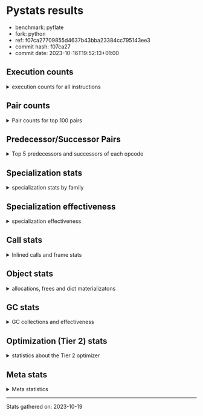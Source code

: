 
# Pystats results

- benchmark: pyflate
- fork: python
- ref: f07ca27709855d4637b43bba23384cc795143ee3
- commit hash: f07ca27
- commit date: 2023-10-16T19:52:13+01:00

## Execution counts

<details>
<summary> execution counts for all instructions </summary>

|Name | Count | Self | Cumulative | Miss ratio | 
|---|---:|---:|---:|---:|
| LOAD_FAST | 997,976,340 | 22.0% | 22.0% |  |
| LOAD_ATTR_INSTANCE_VALUE | 320,378,280 | 7.1% | 29.0% |  |
| LOAD_CONST | 320,088,600 | 7.1% | 36.1% |  |
| POP_JUMP_IF_FALSE | 295,274,340 | 6.5% | 42.6% |  |
| COMPARE_OP_INT | 241,876,560 | 5.3% | 47.9% |  |
| STORE_FAST | 225,396,480 | 5.0% | 52.9% |  |
| LOAD_FAST_LOAD_FAST | 218,228,700 | 4.8% | 57.7% |  |
| BINARY_OP | 145,463,300 | 3.2% | 60.9% |  |
| BINARY_OP_SUBTRACT_INT | 121,967,940 | 2.7% | 63.6% |  |
| JUMP_BACKWARD | 112,407,300 | 2.5% | 66.1% |  |
| SWAP | 112,375,380 | 2.5% | 68.6% |  |
| TO_BOOL_BOOL | 106,050,240 | 2.3% | 70.9% |  |
| BINARY_OP_ADD_INT | 104,915,460 | 2.3% | 73.2% |  |
| COPY | 103,479,120 | 2.3% | 75.5% |  |
| RESUME_CHECK | 95,983,980 | 2.1% | 77.6% | 0.0% |
| CALL_PY_EXACT_ARGS | 95,877,540 | 2.1% | 79.7% |  |
| LOAD_ATTR_METHOD_WITH_VALUES | 90,255,660 | 2.0% | 81.7% |  |
| RETURN_VALUE | 82,309,320 | 1.8% | 83.5% |  |
| BINARY_SUBSCR_LIST_INT | 68,517,420 | 1.5% | 85.0% |  |
| BINARY_SUBSCR | 58,030,840 | 1.3% | 86.3% |  |
| POP_JUMP_IF_TRUE | 57,245,280 | 1.3% | 87.6% |  |
| FOR_ITER_LIST | 53,177,280 | 1.2% | 88.7% |  |
| POP_TOP | 49,032,360 | 1.1% | 89.8% |  |
| LOAD_ATTR_METHOD_NO_DICT | 46,024,560 | 1.0% | 90.8% |  |
| CALL_LIST_APPEND | 46,008,660 | 1.0% | 91.8% |  |
| LOAD_GLOBAL_BUILTIN | 45,163,320 | 1.0% | 92.8% |  |
| CALL_LEN | 40,474,200 | 0.9% | 93.7% |  |
| STORE_SUBSCR_LIST_INT | 40,342,080 | 0.9% | 94.6% |  |
| STORE_ATTR_INSTANCE_VALUE | 35,343,900 | 0.8% | 95.4% |  |
| BINARY_SLICE | 35,338,380 | 0.8% | 96.2% |  |
| JUMP_FORWARD | 22,096,680 | 0.5% | 96.7% |  |
| FOR_ITER_RANGE | 20,896,980 | 0.5% | 97.1% |  |
| STORE_FAST_STORE_FAST | 20,293,020 | 0.4% | 97.6% |  |
| UNPACK_SEQUENCE_TWO_TUPLE | 20,240,400 | 0.4% | 98.0% |  |
| FOR_ITER | 20,191,480 | 0.4% | 98.5% |  |
| RETURN_CONST | 13,728,060 | 0.3% | 98.8% |  |
| UNARY_INVERT | 9,402,480 | 0.2% | 99.0% |  |
| GET_ITER | 9,004,020 | 0.2% | 99.2% |  |
| NOP | 8,905,080 | 0.2% | 99.4% |  |
| LOAD_GLOBAL_MODULE | 5,700,040 | 0.1% | 99.5% |  |
| STORE_SLICE | 5,568,180 | 0.1% | 99.6% |  |
| CALL_BUILTIN_O | 4,566,480 | 0.1% | 99.7% |  |
| LOAD_ATTR | 4,056,100 | 0.1% | 99.8% |  |
| TO_BOOL | 4,054,740 | 0.1% | 99.9% |  |
| CALL_METHOD_DESCRIPTOR_FAST | 4,053,780 | 0.1% | 100.0% |  |
| TO_BOOL_INT | 538,860 | 0.0% | 100.0% |  |
| CALL_BUILTIN_CLASS | 121,860 | 0.0% | 100.0% |  |
| BUILD_LIST | 69,480 | 0.0% | 100.0% |  |
| EXIT_INIT_CHECK | 53,400 | 0.0% | 100.0% |  |
| CALL_ALLOC_AND_ENTER_INIT | 53,400 | 0.0% | 100.0% |  |
| BUILD_TUPLE | 53,280 | 0.0% | 100.0% |  |
| INTERPRETER_EXIT | 52,920 | 0.0% | 100.0% |  |
| BINARY_OP_MULTIPLY_INT | 33,720 | 0.0% | 100.0% |  |
| CALL_BUILTIN_FAST | 24,060 | 0.0% | 100.0% |  |
| CALL | 17,100 | 0.0% | 100.0% |  |
| LIST_APPEND | 8,700 | 0.0% | 100.0% |  |
| LOAD_GLOBAL | 720 | 0.0% | 100.0% |  |
| COMPARE_OP | 420 | 0.0% | 100.0% |  |
| PUSH_NULL | 360 | 0.0% | 100.0% |  |
| CALL_KW | 360 | 0.0% | 100.0% |  |
| CALL_BUILTIN_FAST_WITH_KEYWORDS | 240 | 0.0% | 100.0% |  |
| LOAD_ATTR_MODULE | 220 | 0.0% | 100.0% |  |
| LOAD_DEREF | 180 | 0.0% | 100.0% |  |
| STORE_ATTR | 160 | 0.0% | 100.0% |  |
| LOAD_FAST_AND_CLEAR | 120 | 0.0% | 100.0% |  |
| CALL_METHOD_DESCRIPTOR_O | 120 | 0.0% | 100.0% |  |
| CALL_METHOD_DESCRIPTOR_NOARGS | 120 | 0.0% | 100.0% |  |
| CALL_ISINSTANCE | 120 | 0.0% | 100.0% |  |
| CALL_FUNCTION_EX | 120 | 0.0% | 100.0% |  |
| LOAD_FAST_CHECK | 60 | 0.0% | 100.0% |  |
| LIST_EXTEND | 60 | 0.0% | 100.0% |  |
| COPY_FREE_VARS | 60 | 0.0% | 100.0% |  |
| COMPARE_OP_STR | 60 | 0.0% | 100.0% |  |
| CALL_INTRINSIC_1 | 60 | 0.0% | 100.0% |  |
| BINARY_OP_SUBTRACT_FLOAT | 60 | 0.0% | 100.0% |  |


</details>

## Pair counts

<details>
<summary> Pair counts for top 100 pairs </summary>

|Pair | Count | Self | Cumulative | 
|---|---:|---:|---:|
| POP_JUMP_IF_FALSE LOAD_FAST | 238,200,360 | 5.2% | 5.2% |
| LOAD_FAST LOAD_ATTR_INSTANCE_VALUE | 202,437,800 | 4.5% | 9.7% |
| COMPARE_OP_INT POP_JUMP_IF_FALSE | 188,700,360 | 4.2% | 13.9% |
| LOAD_ATTR_INSTANCE_VALUE LOAD_FAST | 139,946,220 | 3.1% | 16.9% |
| STORE_FAST LOAD_FAST | 121,309,440 | 2.7% | 19.6% |
| LOAD_FAST LOAD_CONST | 114,541,080 | 2.5% | 22.1% |
| LOAD_FAST TO_BOOL_BOOL | 106,050,120 | 2.3% | 24.5% |
| TO_BOOL_BOOL POP_JUMP_IF_FALSE | 106,034,880 | 2.3% | 26.8% |
| CALL_PY_EXACT_ARGS RESUME_CHECK | 95,877,540 | 2.1% | 28.9% |
| LOAD_CONST BINARY_OP_ADD_INT | 93,302,020 | 2.1% | 31.0% |
| LOAD_FAST LOAD_ATTR_METHOD_WITH_VALUES | 90,221,720 | 2.0% | 33.0% |
| LOAD_ATTR_INSTANCE_VALUE COMPARE_OP_INT | 83,021,760 | 1.8% | 34.8% |
| LOAD_FAST_LOAD_FAST LOAD_ATTR_INSTANCE_VALUE | 82,920,540 | 1.8% | 36.6% |
| LOAD_CONST BINARY_OP_SUBTRACT_INT | 82,628,520 | 1.8% | 38.5% |
| LOAD_ATTR_METHOD_WITH_VALUES LOAD_FAST | 81,641,220 | 1.8% | 40.2% |
| STORE_FAST LOAD_FAST_LOAD_FAST | 76,118,460 | 1.7% | 41.9% |
| LOAD_FAST COMPARE_OP_INT | 61,175,580 | 1.3% | 43.3% |
| LOAD_FAST LOAD_FAST | 54,528,840 | 1.2% | 44.5% |
| LOAD_CONST LOAD_FAST | 53,977,380 | 1.2% | 45.7% |
| COMPARE_OP_INT POP_JUMP_IF_TRUE | 53,176,200 | 1.2% | 46.8% |
| FOR_ITER_LIST STORE_FAST | 53,123,580 | 1.2% | 48.0% |
| RESUME_CHECK LOAD_CONST | 48,250,920 | 1.1% | 49.1% |
| LOAD_FAST BINARY_OP | 46,166,300 | 1.0% | 50.1% |
| LOAD_FAST LOAD_ATTR_METHOD_NO_DICT | 46,024,380 | 1.0% | 51.1% |
| LOAD_GLOBAL_BUILTIN LOAD_FAST | 45,094,800 | 1.0% | 52.1% |
| JUMP_BACKWARD FOR_ITER_LIST | 44,279,880 | 1.0% | 53.1% |
| POP_JUMP_IF_TRUE JUMP_BACKWARD | 44,228,640 | 1.0% | 54.0% |
| LOAD_FAST CALL_PY_EXACT_ARGS | 43,352,780 | 1.0% | 55.0% |
| LOAD_FAST CALL_LEN | 40,474,120 | 0.9% | 55.9% |
| LOAD_FAST_LOAD_FAST BINARY_SUBSCR_LIST_INT | 40,342,080 | 0.9% | 56.8% |
| LOAD_FAST BINARY_OP_SUBTRACT_INT | 39,305,640 | 0.9% | 57.6% |
| BINARY_OP_SUBTRACT_INT RETURN_VALUE | 39,301,020 | 0.9% | 58.5% |
| BINARY_OP LOAD_CONST | 39,301,020 | 0.9% | 59.4% |
| LOAD_FAST LOAD_GLOBAL_BUILTIN | 36,434,400 | 0.8% | 60.2% |
| BINARY_OP LOAD_FAST | 36,106,440 | 0.8% | 61.0% |
| RESUME_CHECK LOAD_FAST_LOAD_FAST | 35,519,640 | 0.8% | 61.8% |
| SWAP STORE_ATTR_INSTANCE_VALUE | 35,019,840 | 0.8% | 62.5% |
| LOAD_FAST COPY | 35,019,840 | 0.8% | 63.3% |
| COPY LOAD_ATTR_INSTANCE_VALUE | 35,019,840 | 0.8% | 64.1% |
| RETURN_VALUE STORE_FAST | 33,448,680 | 0.7% | 64.8% |
| BINARY_OP_ADD_INT SWAP | 32,332,200 | 0.7% | 65.5% |
| STORE_ATTR_INSTANCE_VALUE LOAD_FAST | 30,967,380 | 0.7% | 66.2% |
| BINARY_OP_SUBTRACT_INT BINARY_OP | 29,956,080 | 0.7% | 66.9% |
| RETURN_VALUE BINARY_OP | 29,898,540 | 0.7% | 67.5% |
| LOAD_ATTR_INSTANCE_VALUE CALL_PY_EXACT_ARGS | 29,392,320 | 0.6% | 68.2% |
| SWAP COPY | 28,117,080 | 0.6% | 68.8% |
| COPY COMPARE_OP_INT | 28,117,040 | 0.6% | 69.4% |
| LOAD_CONST COMPARE_OP_INT | 26,989,000 | 0.6% | 70.0% |
| LOAD_ATTR_METHOD_NO_DICT LOAD_FAST | 25,784,820 | 0.6% | 70.6% |
| BINARY_SUBSCR_LIST_INT STORE_FAST | 25,739,220 | 0.6% | 71.1% |
| BINARY_OP_ADD_INT BINARY_SLICE | 24,201,660 | 0.5% | 71.7% |
| LOAD_FAST_LOAD_FAST LOAD_CONST | 23,689,140 | 0.5% | 72.2% |
| JUMP_BACKWARD LOAD_FAST | 23,623,080 | 0.5% | 72.7% |
| BINARY_OP_SUBTRACT_INT COMPARE_OP_INT | 23,511,240 | 0.5% | 73.2% |
| POP_TOP LOAD_FAST | 22,570,560 | 0.5% | 73.7% |
| LOAD_CONST STORE_FAST | 22,415,160 | 0.5% | 74.2% |
| JUMP_FORWARD LOAD_FAST | 22,096,440 | 0.5% | 74.7% |
| BINARY_OP_ADD_INT STORE_FAST | 22,063,740 | 0.5% | 75.2% |
| JUMP_BACKWARD FOR_ITER_RANGE | 20,790,480 | 0.5% | 75.7% |
| FOR_ITER_RANGE STORE_FAST | 20,790,480 | 0.5% | 76.1% |
| LOAD_ATTR_INSTANCE_VALUE STORE_FAST | 20,500,680 | 0.5% | 76.6% |
| BINARY_OP RETURN_VALUE | 20,496,120 | 0.5% | 77.0% |
| CALL_LIST_APPEND JUMP_BACKWARD | 20,417,640 | 0.4% | 77.5% |
| UNPACK_SEQUENCE_TWO_TUPLE STORE_FAST_STORE_FAST | 20,240,040 | 0.4% | 77.9% |
| JUMP_BACKWARD FOR_ITER | 20,186,400 | 0.4% | 78.4% |
| FOR_ITER UNPACK_SEQUENCE_TWO_TUPLE | 20,186,400 | 0.4% | 78.8% |
| SWAP SWAP | 20,171,040 | 0.4% | 79.2% |
| SWAP STORE_SUBSCR_LIST_INT | 20,171,040 | 0.4% | 79.7% |
| STORE_SUBSCR_LIST_INT LOAD_FAST_LOAD_FAST | 20,171,040 | 0.4% | 80.1% |
| STORE_SUBSCR_LIST_INT JUMP_BACKWARD | 20,171,040 | 0.4% | 80.6% |
| STORE_FAST_STORE_FAST LOAD_FAST_LOAD_FAST | 20,171,040 | 0.4% | 81.0% |
| LOAD_FAST_LOAD_FAST LOAD_FAST_LOAD_FAST | 20,171,040 | 0.4% | 81.5% |
| LOAD_FAST_LOAD_FAST COPY | 20,171,040 | 0.4% | 81.9% |
| LOAD_FAST_LOAD_FAST BINARY_SUBSCR | 20,171,040 | 0.4% | 82.4% |
| LOAD_ATTR_METHOD_NO_DICT LOAD_FAST_LOAD_FAST | 20,171,040 | 0.4% | 82.8% |
| COPY COPY | 20,171,040 | 0.4% | 83.2% |
| COPY BINARY_SUBSCR_LIST_INT | 20,171,040 | 0.4% | 83.7% |
| BINARY_SUBSCR_LIST_INT STORE_SUBSCR_LIST_INT | 20,171,040 | 0.4% | 84.1% |
| BINARY_SUBSCR_LIST_INT LOAD_CONST | 20,171,040 | 0.4% | 84.6% |
| BINARY_SUBSCR CALL_LIST_APPEND | 20,171,040 | 0.4% | 85.0% |
| BINARY_OP_ADD_INT BINARY_SUBSCR | 19,724,640 | 0.4% | 85.5% |
| BINARY_SUBSCR SWAP | 19,167,780 | 0.4% | 85.9% |
| CALL_LEN COMPARE_OP_INT | 18,298,960 | 0.4% | 86.3% |
| POP_JUMP_IF_FALSE JUMP_BACKWARD | 18,254,280 | 0.4% | 86.7% |
| STORE_FAST LOAD_CONST | 18,130,560 | 0.4% | 87.1% |
| LOAD_FAST LOAD_FAST_LOAD_FAST | 18,120,960 | 0.4% | 87.5% |
| LOAD_FAST BINARY_SUBSCR | 18,120,960 | 0.4% | 87.9% |
| CALL_LIST_APPEND LOAD_FAST | 18,120,960 | 0.4% | 88.3% |
| CALL_LEN LOAD_CONST | 18,120,960 | 0.4% | 88.7% |
| BINARY_SUBSCR LOAD_FAST | 18,120,960 | 0.4% | 89.1% |
| BINARY_SLICE CALL_LIST_APPEND | 17,608,440 | 0.4% | 89.5% |
| POP_TOP JUMP_FORWARD | 17,564,580 | 0.4% | 89.9% |
| POP_JUMP_IF_FALSE POP_TOP | 17,564,100 | 0.4% | 90.2% |
| BINARY_OP STORE_FAST | 14,328,960 | 0.3% | 90.6% |
| RETURN_CONST POP_TOP | 13,674,660 | 0.3% | 90.9% |
| LOAD_FAST RETURN_VALUE | 13,509,420 | 0.3% | 91.2% |
| BINARY_OP SWAP | 13,456,200 | 0.3% | 91.5% |
| LOAD_CONST CALL_PY_EXACT_ARGS | 13,455,980 | 0.3% | 91.8% |
| POP_JUMP_IF_TRUE LOAD_FAST | 13,007,520 | 0.3% | 92.0% |
| RESUME_CHECK LOAD_FAST | 12,212,220 | 0.3% | 92.3% |


</details>

## Predecessor/Successor Pairs

<details>
<summary> Top 5 predecessors and successors of each opcode </summary>

### BINARY_SLICE

<details>
<summary> Successors and predecessors for BINARY_SLICE </summary>

|Predecessors | Count | Percentage | 
|---|---:|---:|
| BINARY_OP_ADD_INT | 24,201,660 | 68.5% |
| LOAD_CONST | 5,568,540 | 15.8% |
| LOAD_FAST | 5,568,180 | 15.8% |

|Successors | Count | Percentage | 
|---|---:|---:|
| CALL_LIST_APPEND | 17,608,440 | 49.8% |
| BINARY_OP | 11,136,360 | 31.5% |
| LOAD_FAST | 5,568,180 | 15.8% |
| LOAD_GLOBAL_BUILTIN | 512,520 | 1.5% |
| CALL_BUILTIN_O | 512,520 | 1.5% |


</details>

### STORE_SLICE

<details>
<summary> Successors and predecessors for STORE_SLICE </summary>

|Predecessors | Count | Percentage | 
|---|---:|---:|
| LOAD_CONST | 5,568,180 | 100.0% |

|Successors | Count | Percentage | 
|---|---:|---:|
| RETURN_CONST | 5,568,180 | 100.0% |


</details>

### CACHE

<details>
<summary> Successors and predecessors for CACHE </summary>

|Predecessors | Count | Percentage | 
|---|---:|---:|

|Successors | Count | Percentage | 
|---|---:|---:|
| RESUME_CHECK | 52,920 | 100.0% |


</details>

### BINARY_SUBSCR

<details>
<summary> Successors and predecessors for BINARY_SUBSCR </summary>

|Predecessors | Count | Percentage | 
|---|---:|---:|
| LOAD_FAST_LOAD_FAST | 20,171,040 | 34.8% |
| BINARY_OP_ADD_INT | 19,724,640 | 34.0% |
| LOAD_FAST | 18,120,960 | 31.2% |
| BINARY_SUBSCR | 14,200 | 0.0% |

|Successors | Count | Percentage | 
|---|---:|---:|
| CALL_LIST_APPEND | 20,171,040 | 34.8% |
| SWAP | 19,167,780 | 33.0% |
| LOAD_FAST | 18,120,960 | 31.2% |
| COMPARE_OP_INT | 556,860 | 1.0% |
| BINARY_SUBSCR | 14,200 | 0.0% |


</details>

### EXIT_INIT_CHECK

<details>
<summary> Successors and predecessors for EXIT_INIT_CHECK </summary>

|Predecessors | Count | Percentage | 
|---|---:|---:|
| RETURN_CONST | 53,400 | 100.0% |

|Successors | Count | Percentage | 
|---|---:|---:|
| RETURN_VALUE | 53,400 | 100.0% |


</details>

### GET_ITER

<details>
<summary> Successors and predecessors for GET_ITER </summary>

|Predecessors | Count | Percentage | 
|---|---:|---:|
| LOAD_ATTR_INSTANCE_VALUE | 8,896,980 | 98.8% |
| CALL_BUILTIN_CLASS | 106,560 | 1.2% |
| BINARY_SLICE | 360 | 0.0% |
| LOAD_FAST | 120 | 0.0% |

|Successors | Count | Percentage | 
|---|---:|---:|
| FOR_ITER_LIST | 8,897,400 | 98.8% |
| FOR_ITER_RANGE | 106,500 | 1.2% |
| LOAD_FAST_AND_CLEAR | 60 | 0.0% |
| FOR_ITER | 60 | 0.0% |


</details>

### INTERPRETER_EXIT

<details>
<summary> Successors and predecessors for INTERPRETER_EXIT </summary>

|Predecessors | Count | Percentage | 
|---|---:|---:|
| RETURN_VALUE | 52,920 | 100.0% |

|Successors | Count | Percentage | 
|---|---:|---:|


</details>

### NOP

<details>
<summary> Successors and predecessors for NOP </summary>

|Predecessors | Count | Percentage | 
|---|---:|---:|
| CALL_LIST_APPEND | 5,390,220 | 60.5% |
| JUMP_BACKWARD | 3,505,980 | 39.4% |
| POP_JUMP_IF_FALSE | 8,700 | 0.1% |
| STORE_FAST | 120 | 0.0% |
| POP_TOP | 60 | 0.0% |

|Successors | Count | Percentage | 
|---|---:|---:|
| JUMP_BACKWARD | 5,390,220 | 60.5% |
| LOAD_FAST | 3,514,800 | 39.5% |
| LOAD_DEREF | 60 | 0.0% |


</details>

### POP_TOP

<details>
<summary> Successors and predecessors for POP_TOP </summary>

|Predecessors | Count | Percentage | 
|---|---:|---:|
| POP_JUMP_IF_FALSE | 17,564,100 | 35.8% |
| RETURN_CONST | 13,674,660 | 27.9% |
| RETURN_VALUE | 8,896,440 | 18.1% |
| SWAP | 8,896,260 | 18.1% |
| POP_JUMP_IF_TRUE | 360 | 0.0% |

|Successors | Count | Percentage | 
|---|---:|---:|
| LOAD_FAST | 22,570,560 | 46.0% |
| JUMP_FORWARD | 17,564,580 | 35.8% |
| RETURN_VALUE | 8,896,260 | 18.1% |
| RETURN_CONST | 420 | 0.0% |
| LOAD_FAST_LOAD_FAST | 360 | 0.0% |


</details>

### PUSH_NULL

<details>
<summary> Successors and predecessors for PUSH_NULL </summary>

|Predecessors | Count | Percentage | 
|---|---:|---:|
| LOAD_ATTR_MODULE | 220 | 61.1% |
| LOAD_DEREF | 120 | 33.3% |
| LOAD_ATTR | 20 | 5.6% |

|Successors | Count | Percentage | 
|---|---:|---:|
| CALL | 180 | 50.0% |
| LOAD_FAST | 120 | 33.3% |
| LOAD_FAST_CHECK | 60 | 16.7% |


</details>

### RETURN_VALUE

<details>
<summary> Successors and predecessors for RETURN_VALUE </summary>

|Predecessors | Count | Percentage | 
|---|---:|---:|
| BINARY_OP_SUBTRACT_INT | 39,301,020 | 47.7% |
| BINARY_OP | 20,496,120 | 24.9% |
| LOAD_FAST | 13,509,420 | 16.4% |
| POP_TOP | 8,896,260 | 10.8% |
| EXIT_INIT_CHECK | 53,400 | 0.1% |

|Successors | Count | Percentage | 
|---|---:|---:|
| STORE_FAST | 33,448,680 | 40.6% |
| BINARY_OP | 29,898,540 | 36.3% |
| LOAD_FAST | 9,455,400 | 11.5% |
| POP_TOP | 8,896,440 | 10.8% |
| TO_BOOL_INT | 470,460 | 0.6% |


</details>

### TO_BOOL

<details>
<summary> Successors and predecessors for TO_BOOL </summary>

|Predecessors | Count | Percentage | 
|---|---:|---:|
| LOAD_FAST | 4,053,740 | 100.0% |
| TO_BOOL | 980 | 0.0% |
| CALL_LEN | 20 | 0.0% |

|Successors | Count | Percentage | 
|---|---:|---:|
| POP_JUMP_IF_TRUE | 4,053,720 | 100.0% |
| TO_BOOL | 980 | 0.0% |
| TO_BOOL_INT | 40 | 0.0% |


</details>

### UNARY_INVERT

<details>
<summary> Successors and predecessors for UNARY_INVERT </summary>

|Predecessors | Count | Percentage | 
|---|---:|---:|
| BINARY_OP | 9,402,480 | 100.0% |

|Successors | Count | Percentage | 
|---|---:|---:|
| BINARY_OP | 9,402,480 | 100.0% |


</details>

### BINARY_OP

<details>
<summary> Successors and predecessors for BINARY_OP </summary>

|Predecessors | Count | Percentage | 
|---|---:|---:|
| LOAD_FAST | 46,166,300 | 31.7% |
| BINARY_OP_SUBTRACT_INT | 29,956,080 | 20.6% |
| RETURN_VALUE | 29,898,540 | 20.6% |
| BINARY_SLICE | 11,136,360 | 7.7% |
| UNARY_INVERT | 9,402,480 | 6.5% |

|Successors | Count | Percentage | 
|---|---:|---:|
| LOAD_CONST | 39,301,020 | 27.0% |
| LOAD_FAST | 36,106,440 | 24.8% |
| RETURN_VALUE | 20,496,120 | 14.1% |
| STORE_FAST | 14,328,960 | 9.9% |
| SWAP | 13,456,200 | 9.3% |


</details>

### BUILD_LIST

<details>
<summary> Successors and predecessors for BUILD_LIST </summary>

|Predecessors | Count | Percentage | 
|---|---:|---:|
| LOAD_FAST_LOAD_FAST | 53,280 | 76.7% |
| CALL_BUILTIN_CLASS | 14,400 | 20.7% |
| STORE_FAST | 540 | 0.8% |
| RESUME_CHECK | 480 | 0.7% |
| BUILD_TUPLE | 360 | 0.5% |

|Successors | Count | Percentage | 
|---|---:|---:|
| BINARY_OP | 68,040 | 97.9% |
| STORE_FAST | 1,200 | 1.7% |
| SWAP | 60 | 0.1% |
| LOAD_DEREF | 60 | 0.1% |
| LOAD_CONST | 60 | 0.1% |


</details>

### BUILD_TUPLE

<details>
<summary> Successors and predecessors for BUILD_TUPLE </summary>

|Predecessors | Count | Percentage | 
|---|---:|---:|
| LOAD_ATTR_INSTANCE_VALUE | 52,920 | 99.3% |
| LOAD_CONST | 360 | 0.7% |

|Successors | Count | Percentage | 
|---|---:|---:|
| RETURN_VALUE | 52,920 | 99.3% |
| BUILD_LIST | 360 | 0.7% |


</details>

### CALL

<details>
<summary> Successors and predecessors for CALL </summary>

|Predecessors | Count | Percentage | 
|---|---:|---:|
| CALL_BUILTIN_FAST | 15,360 | 89.8% |
| LOAD_FAST | 840 | 4.9% |
| LOAD_CONST | 300 | 1.8% |
| PUSH_NULL | 180 | 1.1% |
| CALL | 160 | 0.9% |

|Successors | Count | Percentage | 
|---|---:|---:|
| CALL_LIST_APPEND | 15,360 | 89.8% |
| CALL_BUILTIN_CLASS | 540 | 3.2% |
| CALL_PY_EXACT_ARGS | 360 | 2.1% |
| CALL | 160 | 0.9% |
| STORE_FAST | 120 | 0.7% |


</details>

### CALL_FUNCTION_EX

<details>
<summary> Successors and predecessors for CALL_FUNCTION_EX </summary>

|Predecessors | Count | Percentage | 
|---|---:|---:|
| LOAD_FAST | 60 | 50.0% |
| CALL_INTRINSIC_1 | 60 | 50.0% |

|Successors | Count | Percentage | 
|---|---:|---:|
| RESUME_CHECK | 60 | 50.0% |
| COPY_FREE_VARS | 60 | 50.0% |


</details>

### CALL_INTRINSIC_1

<details>
<summary> Successors and predecessors for CALL_INTRINSIC_1 </summary>

|Predecessors | Count | Percentage | 
|---|---:|---:|
| LIST_EXTEND | 60 | 100.0% |

|Successors | Count | Percentage | 
|---|---:|---:|
| CALL_FUNCTION_EX | 60 | 100.0% |


</details>

### CALL_KW

<details>
<summary> Successors and predecessors for CALL_KW </summary>

|Predecessors | Count | Percentage | 
|---|---:|---:|
| LOAD_CONST | 360 | 100.0% |

|Successors | Count | Percentage | 
|---|---:|---:|
| POP_TOP | 360 | 100.0% |


</details>

### COMPARE_OP

<details>
<summary> Successors and predecessors for COMPARE_OP </summary>

|Predecessors | Count | Percentage | 
|---|---:|---:|
| LOAD_CONST | 280 | 66.7% |
| COPY | 40 | 9.5% |
| COMPARE_OP | 40 | 9.5% |
| CALL_BUILTIN_O | 40 | 9.5% |
| CALL_LEN | 20 | 4.8% |

|Successors | Count | Percentage | 
|---|---:|---:|
| POP_JUMP_IF_FALSE | 180 | 42.9% |
| COMPARE_OP_INT | 180 | 42.9% |
| COMPARE_OP | 40 | 9.5% |
| COMPARE_OP_STR | 20 | 4.8% |


</details>

### COPY

<details>
<summary> Successors and predecessors for COPY </summary>

|Predecessors | Count | Percentage | 
|---|---:|---:|
| LOAD_FAST | 35,019,840 | 33.8% |
| SWAP | 28,117,080 | 27.2% |
| LOAD_FAST_LOAD_FAST | 20,171,040 | 19.5% |
| COPY | 20,171,040 | 19.5% |
| RETURN_VALUE | 60 | 0.0% |

|Successors | Count | Percentage | 
|---|---:|---:|
| LOAD_ATTR_INSTANCE_VALUE | 35,019,840 | 33.8% |
| COMPARE_OP_INT | 28,117,040 | 27.2% |
| COPY | 20,171,040 | 19.5% |
| BINARY_SUBSCR_LIST_INT | 20,171,040 | 19.5% |
| STORE_FAST_STORE_FAST | 60 | 0.0% |


</details>

### COPY_FREE_VARS

<details>
<summary> Successors and predecessors for COPY_FREE_VARS </summary>

|Predecessors | Count | Percentage | 
|---|---:|---:|
| CALL_FUNCTION_EX | 60 | 100.0% |

|Successors | Count | Percentage | 
|---|---:|---:|
| RESUME_CHECK | 60 | 100.0% |


</details>

### FOR_ITER

<details>
<summary> Successors and predecessors for FOR_ITER </summary>

|Predecessors | Count | Percentage | 
|---|---:|---:|
| JUMP_BACKWARD | 20,186,400 | 100.0% |
| FOR_ITER | 4,960 | 0.0% |
| SWAP | 60 | 0.0% |
| GET_ITER | 60 | 0.0% |

|Successors | Count | Percentage | 
|---|---:|---:|
| UNPACK_SEQUENCE_TWO_TUPLE | 20,186,400 | 100.0% |
| FOR_ITER | 4,960 | 0.0% |
| STORE_FAST | 60 | 0.0% |
| LOAD_FAST | 60 | 0.0% |


</details>

### JUMP_BACKWARD

<details>
<summary> Successors and predecessors for JUMP_BACKWARD </summary>

|Predecessors | Count | Percentage | 
|---|---:|---:|
| POP_JUMP_IF_TRUE | 44,228,640 | 39.3% |
| CALL_LIST_APPEND | 20,417,640 | 18.2% |
| STORE_SUBSCR_LIST_INT | 20,171,040 | 17.9% |
| POP_JUMP_IF_FALSE | 18,254,280 | 16.2% |
| NOP | 5,390,220 | 4.8% |

|Successors | Count | Percentage | 
|---|---:|---:|
| FOR_ITER_LIST | 44,279,880 | 39.4% |
| LOAD_FAST | 23,623,080 | 21.0% |
| FOR_ITER_RANGE | 20,790,480 | 18.5% |
| FOR_ITER | 20,186,400 | 18.0% |
| NOP | 3,505,980 | 3.1% |


</details>

### JUMP_FORWARD

<details>
<summary> Successors and predecessors for JUMP_FORWARD </summary>

|Predecessors | Count | Percentage | 
|---|---:|---:|
| POP_TOP | 17,564,580 | 79.5% |
| POP_JUMP_IF_FALSE | 4,019,520 | 18.2% |
| STORE_FAST | 512,580 | 2.3% |

|Successors | Count | Percentage | 
|---|---:|---:|
| LOAD_FAST | 22,096,440 | 100.0% |
| LOAD_CONST | 60 | 0.0% |
| JUMP_BACKWARD | 60 | 0.0% |
| BUILD_LIST | 60 | 0.0% |
| LOAD_GLOBAL_MODULE | 40 | 0.0% |


</details>

### LIST_APPEND

<details>
<summary> Successors and predecessors for LIST_APPEND </summary>

|Predecessors | Count | Percentage | 
|---|---:|---:|
| CALL_BUILTIN_FAST | 8,700 | 100.0% |

|Successors | Count | Percentage | 
|---|---:|---:|
| JUMP_BACKWARD | 8,700 | 100.0% |


</details>

### LIST_EXTEND

<details>
<summary> Successors and predecessors for LIST_EXTEND </summary>

|Predecessors | Count | Percentage | 
|---|---:|---:|
| LOAD_DEREF | 60 | 100.0% |

|Successors | Count | Percentage | 
|---|---:|---:|
| CALL_INTRINSIC_1 | 60 | 100.0% |


</details>

### LOAD_ATTR

<details>
<summary> Successors and predecessors for LOAD_ATTR </summary>

|Predecessors | Count | Percentage | 
|---|---:|---:|
| LOAD_ATTR_INSTANCE_VALUE | 4,053,720 | 99.9% |
| LOAD_ATTR | 1,060 | 0.0% |
| LOAD_GLOBAL_MODULE | 800 | 0.0% |
| LOAD_FAST | 440 | 0.0% |
| LOAD_CONST | 40 | 0.0% |

|Successors | Count | Percentage | 
|---|---:|---:|
| LOAD_FAST | 4,053,720 | 99.9% |
| LOAD_ATTR | 1,060 | 0.0% |
| LOAD_CONST | 420 | 0.0% |
| LOAD_FAST_LOAD_FAST | 360 | 0.0% |
| LOAD_ATTR_METHOD_WITH_VALUES | 220 | 0.0% |


</details>

### LOAD_CONST

<details>
<summary> Successors and predecessors for LOAD_CONST </summary>

|Predecessors | Count | Percentage | 
|---|---:|---:|
| LOAD_FAST | 114,541,080 | 35.8% |
| RESUME_CHECK | 48,250,920 | 15.1% |
| BINARY_OP | 39,301,020 | 12.3% |
| LOAD_FAST_LOAD_FAST | 23,689,140 | 7.4% |
| BINARY_SUBSCR_LIST_INT | 20,171,040 | 6.3% |

|Successors | Count | Percentage | 
|---|---:|---:|
| BINARY_OP_ADD_INT | 93,302,020 | 29.1% |
| BINARY_OP_SUBTRACT_INT | 82,628,520 | 25.8% |
| LOAD_FAST | 53,977,380 | 16.9% |
| COMPARE_OP_INT | 26,989,000 | 8.4% |
| STORE_FAST | 22,415,160 | 7.0% |


</details>

### LOAD_DEREF

<details>
<summary> Successors and predecessors for LOAD_DEREF </summary>

|Predecessors | Count | Percentage | 
|---|---:|---:|
| RESUME_CHECK | 60 | 33.3% |
| NOP | 60 | 33.3% |
| BUILD_LIST | 60 | 33.3% |

|Successors | Count | Percentage | 
|---|---:|---:|
| PUSH_NULL | 120 | 66.7% |
| LIST_EXTEND | 60 | 33.3% |


</details>

### LOAD_FAST

<details>
<summary> Successors and predecessors for LOAD_FAST </summary>

|Predecessors | Count | Percentage | 
|---|---:|---:|
| POP_JUMP_IF_FALSE | 238,200,360 | 23.9% |
| LOAD_ATTR_INSTANCE_VALUE | 139,946,220 | 14.0% |
| STORE_FAST | 121,309,440 | 12.2% |
| LOAD_ATTR_METHOD_WITH_VALUES | 81,641,220 | 8.2% |
| LOAD_FAST | 54,528,840 | 5.5% |

|Successors | Count | Percentage | 
|---|---:|---:|
| LOAD_ATTR_INSTANCE_VALUE | 202,437,800 | 20.3% |
| LOAD_CONST | 114,541,080 | 11.5% |
| TO_BOOL_BOOL | 106,050,120 | 10.6% |
| LOAD_ATTR_METHOD_WITH_VALUES | 90,221,720 | 9.0% |
| COMPARE_OP_INT | 61,175,580 | 6.1% |


</details>

### LOAD_FAST_AND_CLEAR

<details>
<summary> Successors and predecessors for LOAD_FAST_AND_CLEAR </summary>

|Predecessors | Count | Percentage | 
|---|---:|---:|
| LOAD_FAST_AND_CLEAR | 60 | 50.0% |
| GET_ITER | 60 | 50.0% |

|Successors | Count | Percentage | 
|---|---:|---:|
| SWAP | 60 | 50.0% |
| LOAD_FAST_AND_CLEAR | 60 | 50.0% |


</details>

### LOAD_FAST_CHECK

<details>
<summary> Successors and predecessors for LOAD_FAST_CHECK </summary>

|Predecessors | Count | Percentage | 
|---|---:|---:|
| PUSH_NULL | 60 | 100.0% |

|Successors | Count | Percentage | 
|---|---:|---:|
| CALL_BUILTIN_FAST_WITH_KEYWORDS | 40 | 66.7% |
| CALL | 20 | 33.3% |


</details>

### LOAD_FAST_LOAD_FAST

<details>
<summary> Successors and predecessors for LOAD_FAST_LOAD_FAST </summary>

|Predecessors | Count | Percentage | 
|---|---:|---:|
| STORE_FAST | 76,118,460 | 34.9% |
| RESUME_CHECK | 35,519,640 | 16.3% |
| STORE_SUBSCR_LIST_INT | 20,171,040 | 9.2% |
| STORE_FAST_STORE_FAST | 20,171,040 | 9.2% |
| LOAD_FAST_LOAD_FAST | 20,171,040 | 9.2% |

|Successors | Count | Percentage | 
|---|---:|---:|
| LOAD_ATTR_INSTANCE_VALUE | 82,920,540 | 38.0% |
| BINARY_SUBSCR_LIST_INT | 40,342,080 | 18.5% |
| LOAD_CONST | 23,689,140 | 10.9% |
| LOAD_FAST_LOAD_FAST | 20,171,040 | 9.2% |
| COPY | 20,171,040 | 9.2% |


</details>

### LOAD_GLOBAL

<details>
<summary> Successors and predecessors for LOAD_GLOBAL </summary>

|Predecessors | Count | Percentage | 
|---|---:|---:|
| STORE_FAST | 280 | 38.9% |
| POP_JUMP_IF_FALSE | 80 | 11.1% |
| RESUME_CHECK | 60 | 8.3% |
| LOAD_GLOBAL_BUILTIN | 60 | 8.3% |
| LOAD_FAST | 60 | 8.3% |

|Successors | Count | Percentage | 
|---|---:|---:|
| LOAD_GLOBAL_BUILTIN | 440 | 61.1% |
| LOAD_GLOBAL_MODULE | 260 | 36.1% |
| LOAD_ATTR | 20 | 2.8% |


</details>

### POP_JUMP_IF_FALSE

<details>
<summary> Successors and predecessors for POP_JUMP_IF_FALSE </summary>

|Predecessors | Count | Percentage | 
|---|---:|---:|
| COMPARE_OP_INT | 188,700,360 | 63.9% |
| TO_BOOL_BOOL | 106,034,880 | 35.9% |
| TO_BOOL_INT | 538,860 | 0.2% |
| COMPARE_OP | 180 | 0.0% |
| COMPARE_OP_STR | 60 | 0.0% |

|Successors | Count | Percentage | 
|---|---:|---:|
| LOAD_FAST | 238,200,360 | 80.7% |
| JUMP_BACKWARD | 18,254,280 | 6.2% |
| POP_TOP | 17,564,100 | 5.9% |
| LOAD_CONST | 11,207,040 | 3.8% |
| RETURN_CONST | 4,051,620 | 1.4% |


</details>

### POP_JUMP_IF_TRUE

<details>
<summary> Successors and predecessors for POP_JUMP_IF_TRUE </summary>

|Predecessors | Count | Percentage | 
|---|---:|---:|
| COMPARE_OP_INT | 53,176,200 | 92.9% |
| TO_BOOL | 4,053,720 | 7.1% |
| TO_BOOL_BOOL | 15,360 | 0.0% |

|Successors | Count | Percentage | 
|---|---:|---:|
| JUMP_BACKWARD | 44,228,640 | 77.3% |
| LOAD_FAST | 13,007,520 | 22.7% |
| LOAD_GLOBAL_MODULE | 8,740 | 0.0% |
| POP_TOP | 360 | 0.0% |
| LOAD_GLOBAL | 20 | 0.0% |


</details>

### RETURN_CONST

<details>
<summary> Successors and predecessors for RETURN_CONST </summary>

|Predecessors | Count | Percentage | 
|---|---:|---:|
| STORE_SLICE | 5,568,180 | 40.6% |
| STORE_ATTR_INSTANCE_VALUE | 4,107,120 | 29.9% |
| POP_JUMP_IF_FALSE | 4,051,620 | 29.5% |
| FOR_ITER_LIST | 720 | 0.0% |
| POP_TOP | 420 | 0.0% |

|Successors | Count | Percentage | 
|---|---:|---:|
| POP_TOP | 13,674,660 | 99.6% |
| EXIT_INIT_CHECK | 53,400 | 0.4% |


</details>

### STORE_ATTR

<details>
<summary> Successors and predecessors for STORE_ATTR </summary>

|Predecessors | Count | Percentage | 
|---|---:|---:|
| LOAD_FAST | 140 | 87.5% |
| LOAD_FAST_LOAD_FAST | 20 | 12.5% |

|Successors | Count | Percentage | 
|---|---:|---:|
| STORE_ATTR_INSTANCE_VALUE | 160 | 100.0% |


</details>

### STORE_FAST

<details>
<summary> Successors and predecessors for STORE_FAST </summary>

|Predecessors | Count | Percentage | 
|---|---:|---:|
| FOR_ITER_LIST | 53,123,580 | 23.6% |
| RETURN_VALUE | 33,448,680 | 14.8% |
| BINARY_SUBSCR_LIST_INT | 25,739,220 | 11.4% |
| LOAD_CONST | 22,415,160 | 9.9% |
| BINARY_OP_ADD_INT | 22,063,740 | 9.8% |

|Successors | Count | Percentage | 
|---|---:|---:|
| LOAD_FAST | 121,309,440 | 53.8% |
| LOAD_FAST_LOAD_FAST | 76,118,460 | 33.8% |
| LOAD_CONST | 18,130,560 | 8.0% |
| LOAD_GLOBAL_MODULE | 5,391,060 | 2.4% |
| JUMP_BACKWARD | 3,879,180 | 1.7% |


</details>

### STORE_FAST_STORE_FAST

<details>
<summary> Successors and predecessors for STORE_FAST_STORE_FAST </summary>

|Predecessors | Count | Percentage | 
|---|---:|---:|
| UNPACK_SEQUENCE_TWO_TUPLE | 20,240,040 | 99.7% |
| LOAD_FAST_LOAD_FAST | 52,920 | 0.3% |
| COPY | 60 | 0.0% |

|Successors | Count | Percentage | 
|---|---:|---:|
| LOAD_FAST_LOAD_FAST | 20,171,040 | 99.4% |
| LOAD_FAST | 121,920 | 0.6% |
| BUILD_LIST | 60 | 0.0% |


</details>

### SWAP

<details>
<summary> Successors and predecessors for SWAP </summary>

|Predecessors | Count | Percentage | 
|---|---:|---:|
| BINARY_OP_ADD_INT | 32,332,200 | 28.8% |
| SWAP | 20,171,040 | 17.9% |
| BINARY_SUBSCR | 19,167,780 | 17.1% |
| BINARY_OP | 13,456,200 | 12.0% |
| BINARY_OP_SUBTRACT_INT | 9,402,480 | 8.4% |

|Successors | Count | Percentage | 
|---|---:|---:|
| STORE_ATTR_INSTANCE_VALUE | 35,019,840 | 31.2% |
| COPY | 28,117,080 | 25.0% |
| SWAP | 20,171,040 | 17.9% |
| STORE_SUBSCR_LIST_INT | 20,171,040 | 17.9% |
| POP_TOP | 8,896,260 | 7.9% |


</details>

### BINARY_OP_ADD_INT

<details>
<summary> Successors and predecessors for BINARY_OP_ADD_INT </summary>

|Predecessors | Count | Percentage | 
|---|---:|---:|
| LOAD_CONST | 93,302,020 | 88.9% |
| CALL_LEN | 4,053,720 | 3.9% |
| CALL_BUILTIN_O | 4,053,720 | 3.9% |
| BINARY_OP | 3,506,000 | 3.3% |

|Successors | Count | Percentage | 
|---|---:|---:|
| SWAP | 32,332,200 | 30.8% |
| BINARY_SLICE | 24,201,660 | 23.1% |
| STORE_FAST | 22,063,740 | 21.0% |
| BINARY_SUBSCR | 19,724,640 | 18.8% |
| LOAD_CONST | 5,568,180 | 5.3% |


</details>

### BINARY_OP_MULTIPLY_INT

<details>
<summary> Successors and predecessors for BINARY_OP_MULTIPLY_INT </summary>

|Predecessors | Count | Percentage | 
|---|---:|---:|
| LOAD_CONST | 33,720 | 100.0% |

|Successors | Count | Percentage | 
|---|---:|---:|
| LOAD_CONST | 33,720 | 100.0% |


</details>

### BINARY_OP_SUBTRACT_FLOAT

<details>
<summary> Successors and predecessors for BINARY_OP_SUBTRACT_FLOAT </summary>

|Predecessors | Count | Percentage | 
|---|---:|---:|
| LOAD_FAST | 40 | 66.7% |
| BINARY_OP | 20 | 33.3% |

|Successors | Count | Percentage | 
|---|---:|---:|
| STORE_FAST | 60 | 100.0% |


</details>

### BINARY_OP_SUBTRACT_INT

<details>
<summary> Successors and predecessors for BINARY_OP_SUBTRACT_INT </summary>

|Predecessors | Count | Percentage | 
|---|---:|---:|
| LOAD_CONST | 82,628,520 | 67.7% |
| LOAD_FAST | 39,305,640 | 32.2% |
| BINARY_OP_SUBTRACT_INT | 33,720 | 0.0% |
| CALL_BUILTIN_O | 40 | 0.0% |
| BINARY_OP | 20 | 0.0% |

|Successors | Count | Percentage | 
|---|---:|---:|
| RETURN_VALUE | 39,301,020 | 32.2% |
| BINARY_OP | 29,956,080 | 24.6% |
| COMPARE_OP_INT | 23,511,240 | 19.3% |
| SWAP | 9,402,480 | 7.7% |
| STORE_FAST | 8,930,040 | 7.3% |


</details>

### BINARY_SUBSCR_LIST_INT

<details>
<summary> Successors and predecessors for BINARY_SUBSCR_LIST_INT </summary>

|Predecessors | Count | Percentage | 
|---|---:|---:|
| LOAD_FAST_LOAD_FAST | 40,342,080 | 58.9% |
| COPY | 20,171,040 | 29.4% |
| BINARY_OP_SUBTRACT_INT | 5,390,220 | 7.9% |
| LOAD_CONST | 2,258,160 | 3.3% |
| LOAD_FAST | 177,960 | 0.3% |

|Successors | Count | Percentage | 
|---|---:|---:|
| STORE_FAST | 25,739,220 | 37.6% |
| STORE_SUBSCR_LIST_INT | 20,171,040 | 29.4% |
| LOAD_CONST | 20,171,040 | 29.4% |
| LOAD_FAST | 2,079,840 | 3.0% |
| CALL_LIST_APPEND | 177,960 | 0.3% |


</details>

### CALL_ALLOC_AND_ENTER_INIT

<details>
<summary> Successors and predecessors for CALL_ALLOC_AND_ENTER_INIT </summary>

|Predecessors | Count | Percentage | 
|---|---:|---:|
| LOAD_FAST_LOAD_FAST | 52,920 | 99.1% |
| LOAD_FAST | 440 | 0.8% |
| CALL | 40 | 0.1% |

|Successors | Count | Percentage | 
|---|---:|---:|
| RESUME_CHECK | 53,400 | 100.0% |


</details>

### CALL_BUILTIN_CLASS

<details>
<summary> Successors and predecessors for CALL_BUILTIN_CLASS </summary>

|Predecessors | Count | Percentage | 
|---|---:|---:|
| LOAD_CONST | 52,960 | 43.5% |
| LOAD_FAST_LOAD_FAST | 52,920 | 43.4% |
| BINARY_OP | 14,400 | 11.8% |
| LOAD_FAST | 960 | 0.8% |
| CALL | 540 | 0.4% |

|Successors | Count | Percentage | 
|---|---:|---:|
| GET_ITER | 106,560 | 87.4% |
| BUILD_LIST | 14,400 | 11.8% |
| LOAD_FAST | 720 | 0.6% |
| STORE_FAST | 120 | 0.1% |
| CALL_BUILTIN_CLASS | 40 | 0.0% |


</details>

### CALL_BUILTIN_FAST

<details>
<summary> Successors and predecessors for CALL_BUILTIN_FAST </summary>

|Predecessors | Count | Percentage | 
|---|---:|---:|
| LOAD_FAST | 24,060 | 100.0% |

|Successors | Count | Percentage | 
|---|---:|---:|
| CALL | 15,360 | 63.8% |
| LIST_APPEND | 8,700 | 36.2% |


</details>

### CALL_BUILTIN_FAST_WITH_KEYWORDS

<details>
<summary> Successors and predecessors for CALL_BUILTIN_FAST_WITH_KEYWORDS </summary>

|Predecessors | Count | Percentage | 
|---|---:|---:|
| LOAD_FAST | 80 | 33.3% |
| CALL | 80 | 33.3% |
| LOAD_FAST_CHECK | 40 | 16.7% |
| LOAD_CONST | 40 | 16.7% |

|Successors | Count | Percentage | 
|---|---:|---:|
| STORE_FAST | 60 | 25.0% |
| LOAD_CONST | 60 | 25.0% |
| CALL | 60 | 25.0% |
| LOAD_ATTR_METHOD_NO_DICT | 40 | 16.7% |
| LOAD_ATTR | 20 | 8.3% |


</details>

### CALL_BUILTIN_O

<details>
<summary> Successors and predecessors for CALL_BUILTIN_O </summary>

|Predecessors | Count | Percentage | 
|---|---:|---:|
| LOAD_FAST | 4,053,720 | 88.8% |
| BINARY_SLICE | 512,520 | 11.2% |
| LOAD_CONST | 160 | 0.0% |
| CALL | 80 | 0.0% |

|Successors | Count | Percentage | 
|---|---:|---:|
| BINARY_OP_ADD_INT | 4,053,720 | 88.8% |
| LOAD_CONST | 512,520 | 11.2% |
| COMPARE_OP_INT | 80 | 0.0% |
| LOAD_FAST | 60 | 0.0% |
| COMPARE_OP | 40 | 0.0% |


</details>

### CALL_ISINSTANCE

<details>
<summary> Successors and predecessors for CALL_ISINSTANCE </summary>

|Predecessors | Count | Percentage | 
|---|---:|---:|
| LOAD_GLOBAL_MODULE | 120 | 100.0% |

|Successors | Count | Percentage | 
|---|---:|---:|
| TO_BOOL_BOOL | 120 | 100.0% |


</details>

### CALL_LEN

<details>
<summary> Successors and predecessors for CALL_LEN </summary>

|Predecessors | Count | Percentage | 
|---|---:|---:|
| LOAD_FAST | 40,474,120 | 100.0% |
| CALL | 80 | 0.0% |

|Successors | Count | Percentage | 
|---|---:|---:|
| COMPARE_OP_INT | 18,298,960 | 45.2% |
| LOAD_CONST | 18,120,960 | 44.8% |
| BINARY_OP_ADD_INT | 4,053,720 | 10.0% |
| STORE_FAST | 360 | 0.0% |
| BINARY_OP | 60 | 0.0% |


</details>

### CALL_LIST_APPEND

<details>
<summary> Successors and predecessors for CALL_LIST_APPEND </summary>

|Predecessors | Count | Percentage | 
|---|---:|---:|
| BINARY_SUBSCR | 20,171,040 | 43.8% |
| BINARY_SLICE | 17,608,440 | 38.3% |
| LOAD_FAST | 5,390,580 | 11.7% |
| BINARY_OP | 2,592,360 | 5.6% |
| BINARY_SUBSCR_LIST_INT | 177,960 | 0.4% |

|Successors | Count | Percentage | 
|---|---:|---:|
| JUMP_BACKWARD | 20,417,640 | 44.4% |
| LOAD_FAST | 18,120,960 | 39.4% |
| NOP | 5,390,220 | 11.7% |
| LOAD_CONST | 2,079,840 | 4.5% |


</details>

### CALL_METHOD_DESCRIPTOR_FAST

<details>
<summary> Successors and predecessors for CALL_METHOD_DESCRIPTOR_FAST </summary>

|Predecessors | Count | Percentage | 
|---|---:|---:|
| LOAD_FAST | 4,053,720 | 100.0% |
| LOAD_CONST | 40 | 0.0% |
| CALL | 20 | 0.0% |

|Successors | Count | Percentage | 
|---|---:|---:|
| STORE_FAST | 4,053,720 | 100.0% |
| POP_TOP | 60 | 0.0% |


</details>

### CALL_METHOD_DESCRIPTOR_NOARGS

<details>
<summary> Successors and predecessors for CALL_METHOD_DESCRIPTOR_NOARGS </summary>

|Predecessors | Count | Percentage | 
|---|---:|---:|
| LOAD_ATTR_METHOD_NO_DICT | 40 | 33.3% |
| LOAD_ATTR | 40 | 33.3% |
| CALL | 40 | 33.3% |

|Successors | Count | Percentage | 
|---|---:|---:|
| POP_TOP | 60 | 50.0% |
| LOAD_CONST | 60 | 50.0% |


</details>

### CALL_METHOD_DESCRIPTOR_O

<details>
<summary> Successors and predecessors for CALL_METHOD_DESCRIPTOR_O </summary>

|Predecessors | Count | Percentage | 
|---|---:|---:|
| LOAD_FAST | 80 | 66.7% |
| CALL | 40 | 33.3% |

|Successors | Count | Percentage | 
|---|---:|---:|
| RETURN_VALUE | 60 | 50.0% |
| LOAD_FAST | 60 | 50.0% |


</details>

### CALL_PY_EXACT_ARGS

<details>
<summary> Successors and predecessors for CALL_PY_EXACT_ARGS </summary>

|Predecessors | Count | Percentage | 
|---|---:|---:|
| LOAD_FAST | 43,352,780 | 45.2% |
| LOAD_ATTR_INSTANCE_VALUE | 29,392,320 | 30.7% |
| LOAD_CONST | 13,455,980 | 14.0% |
| BINARY_OP_SUBTRACT_INT | 5,390,220 | 5.6% |
| LOAD_ATTR_METHOD_WITH_VALUES | 4,054,520 | 4.2% |

|Successors | Count | Percentage | 
|---|---:|---:|
| RESUME_CHECK | 95,877,540 | 100.0% |


</details>

### COMPARE_OP_INT

<details>
<summary> Successors and predecessors for COMPARE_OP_INT </summary>

|Predecessors | Count | Percentage | 
|---|---:|---:|
| LOAD_ATTR_INSTANCE_VALUE | 83,021,760 | 34.3% |
| LOAD_FAST | 61,175,580 | 25.3% |
| COPY | 28,117,040 | 11.6% |
| LOAD_CONST | 26,989,000 | 11.2% |
| BINARY_OP_SUBTRACT_INT | 23,511,240 | 9.7% |

|Successors | Count | Percentage | 
|---|---:|---:|
| POP_JUMP_IF_FALSE | 188,700,360 | 78.0% |
| POP_JUMP_IF_TRUE | 53,176,200 | 22.0% |


</details>

### COMPARE_OP_STR

<details>
<summary> Successors and predecessors for COMPARE_OP_STR </summary>

|Predecessors | Count | Percentage | 
|---|---:|---:|
| LOAD_CONST | 40 | 66.7% |
| COMPARE_OP | 20 | 33.3% |

|Successors | Count | Percentage | 
|---|---:|---:|
| POP_JUMP_IF_FALSE | 60 | 100.0% |


</details>

### FOR_ITER_LIST

<details>
<summary> Successors and predecessors for FOR_ITER_LIST </summary>

|Predecessors | Count | Percentage | 
|---|---:|---:|
| JUMP_BACKWARD | 44,279,880 | 83.3% |
| GET_ITER | 8,897,400 | 16.7% |

|Successors | Count | Percentage | 
|---|---:|---:|
| STORE_FAST | 53,123,580 | 99.9% |
| UNPACK_SEQUENCE_TWO_TUPLE | 52,920 | 0.1% |
| RETURN_CONST | 720 | 0.0% |
| LOAD_FAST | 60 | 0.0% |


</details>

### FOR_ITER_RANGE

<details>
<summary> Successors and predecessors for FOR_ITER_RANGE </summary>

|Predecessors | Count | Percentage | 
|---|---:|---:|
| JUMP_BACKWARD | 20,790,480 | 99.5% |
| GET_ITER | 106,500 | 0.5% |

|Successors | Count | Percentage | 
|---|---:|---:|
| STORE_FAST | 20,790,480 | 99.5% |
| LOAD_FAST_LOAD_FAST | 53,280 | 0.3% |
| LOAD_FAST | 52,980 | 0.3% |
| LOAD_CONST | 60 | 0.0% |
| BUILD_LIST | 60 | 0.0% |


</details>

### LOAD_ATTR_INSTANCE_VALUE

<details>
<summary> Successors and predecessors for LOAD_ATTR_INSTANCE_VALUE </summary>

|Predecessors | Count | Percentage | 
|---|---:|---:|
| LOAD_FAST | 202,437,800 | 63.2% |
| LOAD_FAST_LOAD_FAST | 82,920,540 | 25.9% |
| COPY | 35,019,840 | 10.9% |
| LOAD_ATTR | 100 | 0.0% |

|Successors | Count | Percentage | 
|---|---:|---:|
| LOAD_FAST | 139,946,220 | 43.7% |
| COMPARE_OP_INT | 83,021,760 | 25.9% |
| CALL_PY_EXACT_ARGS | 29,392,320 | 9.2% |
| STORE_FAST | 20,500,680 | 6.4% |
| BINARY_OP | 9,402,480 | 2.9% |


</details>

### LOAD_ATTR_METHOD_NO_DICT

<details>
<summary> Successors and predecessors for LOAD_ATTR_METHOD_NO_DICT </summary>

|Predecessors | Count | Percentage | 
|---|---:|---:|
| LOAD_FAST | 46,024,380 | 100.0% |
| LOAD_CONST | 80 | 0.0% |
| LOAD_ATTR | 60 | 0.0% |
| CALL_BUILTIN_FAST_WITH_KEYWORDS | 40 | 0.0% |

|Successors | Count | Percentage | 
|---|---:|---:|
| LOAD_FAST | 25,784,820 | 56.0% |
| LOAD_FAST_LOAD_FAST | 20,171,040 | 43.8% |
| LOAD_GLOBAL_MODULE | 68,640 | 0.1% |
| CALL_METHOD_DESCRIPTOR_NOARGS | 40 | 0.0% |
| CALL | 20 | 0.0% |


</details>

### LOAD_ATTR_METHOD_WITH_VALUES

<details>
<summary> Successors and predecessors for LOAD_ATTR_METHOD_WITH_VALUES </summary>

|Predecessors | Count | Percentage | 
|---|---:|---:|
| LOAD_FAST | 90,221,720 | 100.0% |
| LOAD_FAST_LOAD_FAST | 33,720 | 0.0% |
| LOAD_ATTR | 220 | 0.0% |

|Successors | Count | Percentage | 
|---|---:|---:|
| LOAD_FAST | 81,641,220 | 90.5% |
| LOAD_CONST | 4,559,880 | 5.1% |
| CALL_PY_EXACT_ARGS | 4,054,520 | 4.5% |
| CALL | 40 | 0.0% |


</details>

### LOAD_ATTR_MODULE

<details>
<summary> Successors and predecessors for LOAD_ATTR_MODULE </summary>

|Predecessors | Count | Percentage | 
|---|---:|---:|
| LOAD_GLOBAL_MODULE | 140 | 63.6% |
| LOAD_ATTR | 80 | 36.4% |

|Successors | Count | Percentage | 
|---|---:|---:|
| PUSH_NULL | 220 | 100.0% |


</details>

### LOAD_GLOBAL_BUILTIN

<details>
<summary> Successors and predecessors for LOAD_GLOBAL_BUILTIN </summary>

|Predecessors | Count | Percentage | 
|---|---:|---:|
| LOAD_FAST | 36,434,400 | 80.7% |
| LOAD_ATTR_INSTANCE_VALUE | 8,107,440 | 18.0% |
| BINARY_SLICE | 512,520 | 1.1% |
| STORE_FAST | 54,080 | 0.1% |
| POP_JUMP_IF_FALSE | 52,960 | 0.1% |

|Successors | Count | Percentage | 
|---|---:|---:|
| LOAD_FAST | 45,094,800 | 99.8% |
| LOAD_FAST_LOAD_FAST | 67,320 | 0.1% |
| LOAD_GLOBAL_BUILTIN | 840 | 0.0% |
| LOAD_CONST | 300 | 0.0% |
| LOAD_GLOBAL | 60 | 0.0% |


</details>

### LOAD_GLOBAL_MODULE

<details>
<summary> Successors and predecessors for LOAD_GLOBAL_MODULE </summary>

|Predecessors | Count | Percentage | 
|---|---:|---:|
| STORE_FAST | 5,391,060 | 94.6% |
| POP_JUMP_IF_FALSE | 178,080 | 3.1% |
| LOAD_ATTR_METHOD_NO_DICT | 68,640 | 1.2% |
| STORE_ATTR_INSTANCE_VALUE | 52,920 | 0.9% |
| POP_JUMP_IF_TRUE | 8,740 | 0.2% |

|Successors | Count | Percentage | 
|---|---:|---:|
| LOAD_FAST | 5,414,940 | 95.0% |
| LOAD_FAST_LOAD_FAST | 283,980 | 5.0% |
| LOAD_ATTR | 800 | 0.0% |
| LOAD_ATTR_MODULE | 140 | 0.0% |
| CALL_ISINSTANCE | 120 | 0.0% |


</details>

### RESUME_CHECK

<details>
<summary> Successors and predecessors for RESUME_CHECK </summary>

|Predecessors | Count | Percentage | 
|---|---:|---:|
| CALL_PY_EXACT_ARGS | 95,877,540 | 99.9% |
| CALL_ALLOC_AND_ENTER_INIT | 53,400 | 0.1% |
| CACHE | 52,920 | 0.1% |
| COPY_FREE_VARS | 60 | 0.0% |
| CALL_FUNCTION_EX | 60 | 0.0% |

|Successors | Count | Percentage | 
|---|---:|---:|
| LOAD_CONST | 48,250,920 | 50.3% |
| LOAD_FAST_LOAD_FAST | 35,519,640 | 37.0% |
| LOAD_FAST | 12,212,220 | 12.7% |
| LOAD_GLOBAL_BUILTIN | 560 | 0.0% |
| BUILD_LIST | 480 | 0.0% |


</details>

### STORE_ATTR_INSTANCE_VALUE

<details>
<summary> Successors and predecessors for STORE_ATTR_INSTANCE_VALUE </summary>

|Predecessors | Count | Percentage | 
|---|---:|---:|
| SWAP | 35,019,840 | 99.1% |
| LOAD_FAST | 164,740 | 0.5% |
| LOAD_FAST_LOAD_FAST | 159,160 | 0.5% |
| STORE_ATTR | 160 | 0.0% |

|Successors | Count | Percentage | 
|---|---:|---:|
| LOAD_FAST | 30,967,380 | 87.6% |
| RETURN_CONST | 4,107,120 | 11.6% |
| LOAD_CONST | 106,020 | 0.3% |
| JUMP_BACKWARD | 57,540 | 0.2% |
| LOAD_GLOBAL_MODULE | 52,920 | 0.1% |


</details>

### STORE_SUBSCR_LIST_INT

<details>
<summary> Successors and predecessors for STORE_SUBSCR_LIST_INT </summary>

|Predecessors | Count | Percentage | 
|---|---:|---:|
| SWAP | 20,171,040 | 50.0% |
| BINARY_SUBSCR_LIST_INT | 20,171,040 | 50.0% |

|Successors | Count | Percentage | 
|---|---:|---:|
| LOAD_FAST_LOAD_FAST | 20,171,040 | 50.0% |
| JUMP_BACKWARD | 20,171,040 | 50.0% |


</details>

### TO_BOOL_BOOL

<details>
<summary> Successors and predecessors for TO_BOOL_BOOL </summary>

|Predecessors | Count | Percentage | 
|---|---:|---:|
| LOAD_FAST | 106,050,120 | 100.0% |
| CALL_ISINSTANCE | 120 | 0.0% |

|Successors | Count | Percentage | 
|---|---:|---:|
| POP_JUMP_IF_FALSE | 106,034,880 | 100.0% |
| POP_JUMP_IF_TRUE | 15,360 | 0.0% |


</details>

### TO_BOOL_INT

<details>
<summary> Successors and predecessors for TO_BOOL_INT </summary>

|Predecessors | Count | Percentage | 
|---|---:|---:|
| RETURN_VALUE | 470,460 | 87.3% |
| LOAD_FAST | 52,960 | 9.8% |
| BINARY_OP | 15,360 | 2.9% |
| TO_BOOL | 40 | 0.0% |
| CALL_LEN | 40 | 0.0% |

|Successors | Count | Percentage | 
|---|---:|---:|
| POP_JUMP_IF_FALSE | 538,860 | 100.0% |


</details>

### UNPACK_SEQUENCE_TWO_TUPLE

<details>
<summary> Successors and predecessors for UNPACK_SEQUENCE_TWO_TUPLE </summary>

|Predecessors | Count | Percentage | 
|---|---:|---:|
| FOR_ITER | 20,186,400 | 99.7% |
| FOR_ITER_LIST | 52,920 | 0.3% |
| LOAD_CONST | 720 | 0.0% |
| BINARY_SUBSCR_LIST_INT | 360 | 0.0% |

|Successors | Count | Percentage | 
|---|---:|---:|
| STORE_FAST_STORE_FAST | 20,240,040 | 100.0% |
| LOAD_FAST | 360 | 0.0% |


</details>


</details>

## Specialization stats

<details>
<summary> specialization stats by family </summary>

### BINARY_SLICE

<details>
<summary> specialization stats for BINARY_SLICE family </summary>

|Kind | Count | Ratio | 
|---|---|---|


</details>

### STORE_SLICE

<details>
<summary> specialization stats for STORE_SLICE family </summary>

|Kind | Count | Ratio | 
|---|---|---|


</details>

### BINARY_SUBSCR

<details>
<summary> specialization stats for BINARY_SUBSCR family </summary>

|Kind | Count | Ratio | 
|---|---|---|
| specialization.deferred |     58016640 | 45.8% |
|          hit |     68517420 | 54.1% |

#### Specialization attempts

| | Count | Ratio | 
|---|---:|---:|
| Success | 0 | 0.0% |
| Failure | 14,200 | 100.0% |

|Failure kind | Count | Ratio | 
|---|---:|---:|
| buffer int | 14,200 | 100.0% |


</details>

### STORE_SUBSCR

<details>
<summary> specialization stats for STORE_SUBSCR family </summary>

|Kind | Count | Ratio | 
|---|---|---|
|          hit |     40342080 | 100.0% |


</details>

### TO_BOOL

<details>
<summary> specialization stats for TO_BOOL family </summary>

|Kind | Count | Ratio | 
|---|---|---|
| specialization.deferred |      4053720 | 3.7% |
|          hit |    106589100 | 96.3% |

#### Specialization attempts

| | Count | Ratio | 
|---|---:|---:|
| Success | 40 | 3.9% |
| Failure | 980 | 96.1% |

|Failure kind | Count | Ratio | 
|---|---:|---:|
| bytes | 980 | 100.0% |


</details>

### BINARY_OP

<details>
<summary> specialization stats for BINARY_OP family </summary>

|Kind | Count | Ratio | 
|---|---|---|
| specialization.deferred |    145427280 | 39.1% |
|          hit |    226917180 | 60.9% |

#### Specialization attempts

| | Count | Ratio | 
|---|---:|---:|
| Success | 60 | 0.2% |
| Failure | 35,960 | 99.8% |

|Failure kind | Count | Ratio | 
|---|---:|---:|
| lshift | 14,840 | 41.3% |
| and int | 9,900 | 27.5% |
| rshift | 7,540 | 21.0% |
| add other | 2,860 | 8.0% |
| multiply different types | 660 | 1.8% |
| or | 160 | 0.4% |


</details>

### CALL

<details>
<summary> specialization stats for CALL family </summary>

|Kind | Count | Ratio | 
|---|---|---|
| specialization.deferred |        16020 | 0.0% |
|          hit |    191180580 | 100.0% |

#### Specialization attempts

| | Count | Ratio | 
|---|---:|---:|
| Success | 920 | 85.2% |
| Failure | 160 | 14.8% |

|Failure kind | Count | Ratio | 
|---|---:|---:|
| class no vectorcall | 60 | 37.5% |
| cfunc noargs | 60 | 37.5% |
| meth descr varargs | 40 | 25.0% |


</details>

### COMPARE_OP

<details>
<summary> specialization stats for COMPARE_OP family </summary>

|Kind | Count | Ratio | 
|---|---|---|
| specialization.deferred |          180 | 0.0% |
|          hit |    241876620 | 100.0% |

#### Specialization attempts

| | Count | Ratio | 
|---|---:|---:|
| Success | 200 | 83.3% |
| Failure | 40 | 16.7% |

|Failure kind | Count | Ratio | 
|---|---:|---:|
| big int | 40 | 100.0% |


</details>

### FOR_ITER

<details>
<summary> specialization stats for FOR_ITER family </summary>

|Kind | Count | Ratio | 
|---|---|---|
| specialization.deferred |     20186520 | 21.4% |
|          hit |     74074260 | 78.6% |

#### Specialization attempts

| | Count | Ratio | 
|---|---:|---:|
| Success | 0 | 0.0% |
| Failure | 4,960 | 100.0% |

|Failure kind | Count | Ratio | 
|---|---:|---:|
| enumerate | 4,960 | 100.0% |


</details>

### JUMP_BACKWARD

<details>
<summary> specialization stats for JUMP_BACKWARD family </summary>

|Kind | Count | Ratio | 
|---|---|---|


</details>

### LOAD_ATTR

<details>
<summary> specialization stats for LOAD_ATTR family </summary>

|Kind | Count | Ratio | 
|---|---|---|
| specialization.deferred |      4054580 | 0.9% |
|          hit |    456658720 | 99.1% |

#### Specialization attempts

| | Count | Ratio | 
|---|---:|---:|
| Success | 460 | 30.3% |
| Failure | 1,060 | 69.7% |

|Failure kind | Count | Ratio | 
|---|---:|---:|
| not managed dict | 1,020 | 96.2% |
| metaclass attribute | 20 | 1.9% |
| non overriding descriptor | 20 | 1.9% |


</details>

### LOAD_GLOBAL

<details>
<summary> specialization stats for LOAD_GLOBAL family </summary>

|Kind | Count | Ratio | 
|---|---|---|
| specialization.deferred |           20 | 0.0% |
|          hit |     50863360 | 100.0% |

#### Specialization attempts

| | Count | Ratio | 
|---|---:|---:|
| Success | 700 | 100.0% |
| Failure | 0 | 0.0% |

|Failure kind | Count | Ratio | 
|---|---:|---:|


</details>

### POP_JUMP_IF_FALSE

<details>
<summary> specialization stats for POP_JUMP_IF_FALSE family </summary>

|Kind | Count | Ratio | 
|---|---|---|


</details>

### POP_JUMP_IF_TRUE

<details>
<summary> specialization stats for POP_JUMP_IF_TRUE family </summary>

|Kind | Count | Ratio | 
|---|---|---|


</details>

### STORE_ATTR

<details>
<summary> specialization stats for STORE_ATTR family </summary>

|Kind | Count | Ratio | 
|---|---|---|
|          hit |     35343900 | 100.0% |

#### Specialization attempts

| | Count | Ratio | 
|---|---:|---:|
| Success | 160 | 100.0% |
| Failure | 0 | 0.0% |

|Failure kind | Count | Ratio | 
|---|---:|---:|


</details>

### UNPACK_SEQUENCE

<details>
<summary> specialization stats for UNPACK_SEQUENCE family </summary>

|Kind | Count | Ratio | 
|---|---|---|
|          hit |     20240400 | 100.0% |


</details>


</details>

## Specialization effectiveness

<details>
<summary> specialization effectiveness </summary>

|Instructions | Count | Ratio | 
|---|---:|---:|
| Basic | 2,192,554,800 | 48.3% |
| Not specialized | 737,648,400 | 16.3% |
| Specialized | 1,608,587,540 | 35.4% |

### Deferred by instruction

<details>
<summary> deferred by instruction </summary>

|Name | Count | Ratio | 
|---|---:|---:|
| RESUME | 368,934,881,474,191,032,260 | 100.0% |
| BINARY_OP | 145,427,280 | 0.0% |
| BINARY_SUBSCR | 58,016,640 | 0.0% |
| FOR_ITER | 20,186,520 | 0.0% |
| LOAD_ATTR | 4,054,580 | 0.0% |
| TO_BOOL | 4,053,720 | 0.0% |
| CALL | 16,020 | 0.0% |
| COMPARE_OP | 180 | 0.0% |
| LOAD_GLOBAL | 20 | 0.0% |
| UNPACK_SEQUENCE_TWO_TUPLE | 0 | 0.0% |


</details>

### Misses by instruction

<details>
<summary> misses by instruction </summary>

|Name | Count | Ratio | 
|---|---:|---:|
| RESUME_CHECK | 60 | 50.0% |
| RESUME | 60 | 50.0% |
| UNPACK_SEQUENCE_TWO_TUPLE | 0 | 0.0% |
| UNARY_INVERT | 0 | 0.0% |
| TO_BOOL_INT | 0 | 0.0% |
| TO_BOOL_BOOL | 0 | 0.0% |
| SWAP | 0 | 0.0% |
| STORE_SUBSCR_LIST_INT | 0 | 0.0% |
| STORE_FAST_STORE_FAST | 0 | 0.0% |
| STORE_FAST | 0 | 0.0% |


</details>


</details>

## Call stats

<details>
<summary> Inlined calls and frame stats </summary>

| | Count | Ratio | 
|---|---:|---:|
| Calls to PyEval_EvalDefault | 52,920 | 0.1% |
| Calls to Python functions inlined | 95,931,060 | 99.9% |
| Calls via PyEval_EvalFrame (total) | 52,920 | 0.1% |
| Calls via PyEval_EvalFrame (vector) | 52,920 | 0.1% |
| Calls via PyEval_EvalFrame (generator) | 0 | 0.0% |
| Calls via PyEval_EvalFrame (legacy) | 0 | 0.0% |
| Calls via PyEval_EvalFrame (function vectorcall) | 52,920 | 0.1% |
| Calls via PyEval_EvalFrame (build class) | 0 | 0.0% |
| Calls via PyEval_EvalFrame (slot) | 0 | 0.0% |
| Calls via PyEval_EvalFrame (function ex) | 120 | 0.0% |
| Calls via PyEval_EvalFrame (api) | 52,920 | 0.1% |
| Calls via PyEval_EvalFrame (method) | 0 | 0.0% |
| Frames pushed | 96,037,380 | 100.1% |
| Frame objects created | 0 | 0.0% |


</details>

## Object stats

<details>
<summary> allocations, frees and dict materializatons </summary>

| | Count | Ratio | 
|---|---:|---:|
| Allocations from freelist | 28,034,640 | 10.4% |
| Frees to freelist | 28,035,060 |  |
| Allocations | 242,225,760 | 89.6% |
| Allocations to 512 bytes | 225,976,020 | 83.6% |
| Allocations to 4 kbytes | 16,248,420 | 6.0% |
| Allocations over 4 kbytes | 1,320 | 0.0% |
| Frees | 242,226,060 |  |
| New values | 0 |  |
| Interpreter increfs | 1,402,899,580 | 90.9% |
| Interpreter decrefs | 1,625,574,900 | 89.3% |
| Increfs | 139,986,479 | 9.1% |
| Decrefs | 195,208,719 | 10.7% |
| Materialize dict (on request) | 0 |  |
| Materialize dict (new key) | 0 |  |
| Materialize dict (too big) | 0 |  |
| Materialize dict (str subclass) | 0 |  |
| Dematerialize dict | 0 |  |
| Method cache hits | 4,058,501 |  |
| Method cache misses | 19 |  |
| Method cache collisions | 19 |  |
| Method cache dunder hits | 15,520 |  |
| Method cache dunder misses | 0 |  |


</details>

## GC stats

<details>
<summary> GC collections and effectiveness </summary>

|Generation | Collections | Objects collected | Object visits | 
|---:|---:|---:|---:|
| 0 | 60 | 0 | 1,060,320 |
| 1 | 0 | 0 | 0 |
| 2 | 0 | 0 | 0 |


</details>

## Optimization (Tier 2) stats

<details>
<summary> statistics about the Tier 2 optimizer </summary>

### Overall stats

<details>
<summary> overall stats </summary>

| | Count | Ratio | 
|---|---:|---:|
| Optimization attempts | 0 |  |
| Traces created | 0 |  |
| Traces executed | 0 |  |
| Uops executed | 0 | 0 |
| Trace stack overflow | 0 |  |
| Trace stack underflow | 0 |  |
| Trace too long | 0 |  |
| Trace too short | 0 |  |
| Inner loop found | 0 |  |
| Recursive call | 0 |  |


</details>

**Trace length histogram**

|Range | Count | Ratio | 
|---|---:|---:|
| <= 1 | 0 |  |

**Optimized trace length histogram**

|Range | Count | Ratio | 
|---|---:|---:|
| <= 1 | 0 |  |

**Trace run length histogram**

|Range | Count | Ratio | 
|---|---:|---:|
| <= 1 | 0 |  |

### Uop stats

<details>
<summary> uop stats </summary>

|Uop | Count | Self | Cumulative | 
|---|---:|---:|---:|


</details>

### Unsupported opcodes

<details>
<summary> unsupported opcodes </summary>

|Opcode | Count | 
|---|---|


</details>


</details>

## Meta stats

<details>
<summary> Meta statistics </summary>

| | Count | 
|---|---:|
| Number of data files | 20 |


</details>

---
Stats gathered on: 2023-10-19
